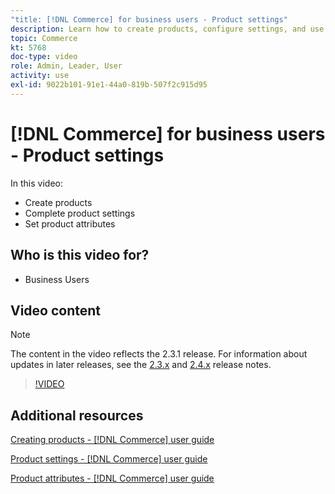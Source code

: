 ```yaml
---
"title: [!DNL Commerce] for business users - Product settings"
description: Learn how to create products, configure settings, and use attributes.
topic: Commerce
kt: 5768
doc-type: video
role: Admin, Leader, User
activity: use
exl-id: 9022b101-91e1-44a0-819b-507f2c915d95
---
```

# [!DNL Commerce] for business users - Product settings

In this video:

- Create products
- Complete product settings
- Set product attributes

## Who is this video for?

- Business Users

## Video content

>[!NOTE]
>
>The content in the video reflects the 2.3.1 release. For information about updates in later releases, see the [ 2.3.x](https://devdocs.magento.com/guides/v2.3/release-notes/bk-release-notes.html) and [2.4.x](https://devdocs.magento.com/guides/v2.4/release-notes/bk-release-notes.html) release notes.

>[!VIDEO](https://video.tv.adobe.com/v/35953?quality=12&learn=on)

## Additional resources

[Creating products - [!DNL Commerce] user guide](https://docs.magento.com/user-guide/catalog/product-create.html)

[Product settings - [!DNL Commerce] user guide](https://docs.magento.com/user-guide/catalog/settings.html)

[Product attributes - [!DNL Commerce] user guide](https://docs.magento.com/user-guide/catalog/product-attributes.html)
